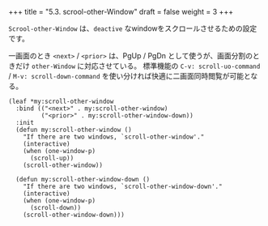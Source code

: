 +++
title = "5.3. scrool-other-Window"
draft = false
weight = 3
+++

`Scrool-other-Window` は、`deactive` なwindowをスクロールさせるための設定です。

一画面のとき `<next>` / `<prior>` は、PgUp / PgDn として使うが、画面分割のときだけ `other-Window` に対応させている。
標準機能の `C-v: scroll-uo-command` / `M-v: scroll-down-command` を使い分ければ快適に二画面同時閲覧が可能となる。

```elisp
(leaf *my:scroll-other-window
  :bind (("<next>" . my:scroll-other-window)
		 ("<prior>" . my:scroll-other-window-down))
  :init
  (defun my:scroll-other-window ()
	"If there are two windows, `scroll-other-window'."
	(interactive)
	(when (one-window-p)
	  (scroll-up))
	(scroll-other-window))

  (defun my:scroll-other-window-down ()
	"If there are two windows, `scroll-other-window-down'."
	(interactive)
	(when (one-window-p)
	  (scroll-down))
	(scroll-other-window-down)))
```
